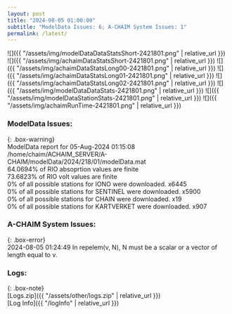 ```yaml
---
layout: post
title: "2024-08-05 01:00:00"
subtitle: "ModelData Issues: 6; A-CHAIM System Issues: 1"
permalink: /latest/
---
```


![]({{ "/assets/img/modelDataDataStatsShort-2421801.png" | relative_url }})
![]({{ "/assets/img/achaimDataStatsShort-2421801.png" | relative_url }})
![]({{ "/assets/img/achaimDataStatsLong00-2421801.png" | relative_url }})
![]({{ "/assets/img/achaimDataStatsLong01-2421801.png" | relative_url }})
![]({{ "/assets/img/achaimDataStatsLong02-2421801.png" | relative_url }})
![]({{ "/assets/img/modelDataDataStats-2421801.png" | relative_url }})
![]({{ "/assets/img/modelDataStationStats-2421801.png" | relative_url }})
![]({{ "/assets/img/achaimRunTime-2421801.png" | relative_url }})


### ModelData Issues:  
  
{: .box-warning}  
 ModelData report for 05-Aug-2024 01:15:08   
 /home/chaim/ACHAIM_SERVER/A-CHAIM/modelData/2024/218/01/modelData.mat   
 64.0694% of RIO absoprtion values are finite   
 73.6823% of RIO volt values are finite   
 0% of all possible stations for IONO were downloaded. x6445   
 0% of all possible stations for SENTINEL were downloaded. x5900   
 0% of all possible stations for CHAIN were downloaded. x19   
 0% of all possible stations for KARTVERKET were downloaded. x907   
  
### A-CHAIM System Issues:  
  
{: .box-error}  
2024-08-05 01:24:49 In repelem(v, N), N must be a scalar or a vector of length equal to v.  

### Logs:  
  
{: .box-note}  
[Logs.zip]({{ "/assets/other/logs.zip" | relative_url }})  
[Log Info]({{ "/logInfo" | relative_url }})  

